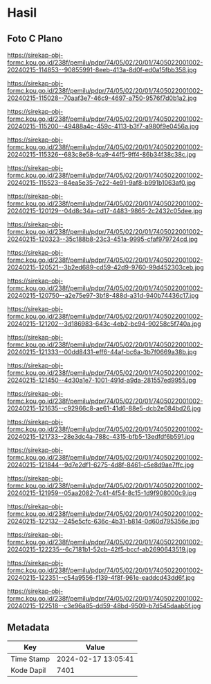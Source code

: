 # Hasil

## Foto C Plano

https://sirekap-obj-formc.kpu.go.id/238f/pemilu/pdpr/74/05/02/20/01/7405022001002-20240215-114853--90855991-8eeb-413a-8d0f-ed0a15fbb358.jpg

https://sirekap-obj-formc.kpu.go.id/238f/pemilu/pdpr/74/05/02/20/01/7405022001002-20240215-115028--70aaf3e7-46c9-4697-a750-9576f7d0b1a2.jpg

https://sirekap-obj-formc.kpu.go.id/238f/pemilu/pdpr/74/05/02/20/01/7405022001002-20240215-115200--49488a4c-459c-4113-b3f7-a980f9e0456a.jpg

https://sirekap-obj-formc.kpu.go.id/238f/pemilu/pdpr/74/05/02/20/01/7405022001002-20240215-115326--683c8e58-fca9-44f5-9ff4-86b34f38c38c.jpg

https://sirekap-obj-formc.kpu.go.id/238f/pemilu/pdpr/74/05/02/20/01/7405022001002-20240215-115523--84ea5e35-7e22-4e91-9af8-b991b1063af0.jpg

https://sirekap-obj-formc.kpu.go.id/238f/pemilu/pdpr/74/05/02/20/01/7405022001002-20240215-120129--04d8c34a-cd17-4483-9865-2c2432c05dee.jpg

https://sirekap-obj-formc.kpu.go.id/238f/pemilu/pdpr/74/05/02/20/01/7405022001002-20240215-120323--35c188b8-23c3-451a-9995-cfaf979724cd.jpg

https://sirekap-obj-formc.kpu.go.id/238f/pemilu/pdpr/74/05/02/20/01/7405022001002-20240215-120521--3b2ed689-cd59-42d9-9760-99d452303ceb.jpg

https://sirekap-obj-formc.kpu.go.id/238f/pemilu/pdpr/74/05/02/20/01/7405022001002-20240215-120750--a2e75e97-3bf8-488d-a31d-940b74436c17.jpg

https://sirekap-obj-formc.kpu.go.id/238f/pemilu/pdpr/74/05/02/20/01/7405022001002-20240215-121202--3d186983-643c-4eb2-bc94-90258c5f740a.jpg

https://sirekap-obj-formc.kpu.go.id/238f/pemilu/pdpr/74/05/02/20/01/7405022001002-20240215-121333--00dd8431-eff6-44af-bc6a-3b7f0669a38b.jpg

https://sirekap-obj-formc.kpu.go.id/238f/pemilu/pdpr/74/05/02/20/01/7405022001002-20240215-121450--4d30a1e7-1001-491d-a9da-281557ed9955.jpg

https://sirekap-obj-formc.kpu.go.id/238f/pemilu/pdpr/74/05/02/20/01/7405022001002-20240215-121635--c92966c8-ae61-41d6-88e5-dcb2e084bd26.jpg

https://sirekap-obj-formc.kpu.go.id/238f/pemilu/pdpr/74/05/02/20/01/7405022001002-20240215-121733--28e3dc4a-788c-4315-bfb5-13edfdf6b591.jpg

https://sirekap-obj-formc.kpu.go.id/238f/pemilu/pdpr/74/05/02/20/01/7405022001002-20240215-121844--9d7e2df1-6275-4d8f-8461-c5e8d9ae7ffc.jpg

https://sirekap-obj-formc.kpu.go.id/238f/pemilu/pdpr/74/05/02/20/01/7405022001002-20240215-121959--05aa2082-7c41-4f54-8c15-1d9f908000c9.jpg

https://sirekap-obj-formc.kpu.go.id/238f/pemilu/pdpr/74/05/02/20/01/7405022001002-20240215-122132--245e5cfc-636c-4b31-b814-0d60d795356e.jpg

https://sirekap-obj-formc.kpu.go.id/238f/pemilu/pdpr/74/05/02/20/01/7405022001002-20240215-122235--6c7181b1-52cb-42f5-bccf-ab2690643519.jpg

https://sirekap-obj-formc.kpu.go.id/238f/pemilu/pdpr/74/05/02/20/01/7405022001002-20240215-122351--c54a9556-f139-4f8f-961e-eaddcd43dd6f.jpg

https://sirekap-obj-formc.kpu.go.id/238f/pemilu/pdpr/74/05/02/20/01/7405022001002-20240215-122518--c3e96a85-dd59-48bd-9509-b7d545daab5f.jpg


## Metadata

| Key        | Value               |
| ---------- | ------------------- |
| Time Stamp | 2024-02-17 13:05:41 |
| Kode Dapil | 7401                |



